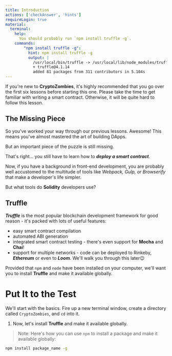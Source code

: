 ```yaml
---
title: Introduction
actions: ['checkAnswer', 'hints']
requireLogin: true
material:
  terminal:
    help:
      You should probably run `npm install truffle -g`.
    commands:
        "npm install truffle -g":
          hint: npm install truffle -g
          output: |
            /usr/local/bin/truffle -> /usr/local/lib/node_modules/truffle/build/cli.bundled.js
            + truffle@4.1.14
            added 81 packages from 311 contributors in 5.104s
---
```


If you're new to **CryptoZombies**, it's highly recommended that you go over the first six lessons before starting this one. Please take the time to get familiar with writing a smart contract. Otherwise, it will be quite hard to follow this lesson.

## The Missing Piece

So you've worked your way through our previous lessons. Awesome! This means you've almost mastered the art of building DApps.

But an important piece of the puzzle is still missing.

That's right... you still have to learn how to ***deploy a smart contract***.

Now, if you have a background in front-end development, you are probably well accustomed to the multitude of tools like *Webpack, Gulp, or Browserify* that make a developer's life simpler.

But what tools do **Solidity** developers use?

## Truffle

***Truffle*** is the most popular blockchain development framework for good reason - it's packed with lots of useful features:

- easy smart contract compilation
- automated ABI generation
- integrated smart contract testing - there's even support for **Mocha** and **Chai**!
- support for multiple networks - code can be deployed to Rinkeby, ***Ethereum*** or even to ***Loom***. We'll walk you through this later😉

Provided that `npm` and `node` have been installed on your computer, we'll want you to install **Truffle** and make it available globally.

# Put It to the Test

We'll start with the basics. Fire up a new terminal window, create a directory called `CryptoZombies`, and `cd` into it.

1. Now, let's install **Truffle** and make it available globally.

 >Note: Here's how you can use `npm` to install a package and make it available globally:

 ```bash
 npm install package_name -g
 ```
